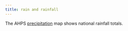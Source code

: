 ```yaml
---
title: rain and rainfall
---
```

The AHPS [precipitation](https://water.weather.gov/precip/) map shows national rainfall totals.
